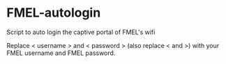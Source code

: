 # FMEL-autologin
Script to auto login the captive portal of FMEL's wifi

Replace < username > and < password > (also replace < and >) with your FMEL username and FMEL password.
